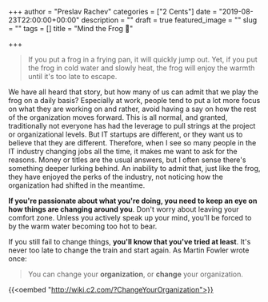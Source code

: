 +++
author = "Preslav Rachev"
categories = ["2 Cents"]
date = "2019-08-23T22:00:00+00:00"
description = ""
draft = true
featured_image = ""
slug = ""
tags = []
title = "Mind the Frog 🐸"

+++
> If you put a frog in a frying pan, it will quickly jump out. Yet, if you put the frog in cold water and slowly heat, the frog will enjoy the warmth until it's too late to escape.

We have all heard that story, but how many of us can admit that we play the frog on a daily basis? Especially at work, people tend to put a lot more focus on what they are working on and rather, avoid having a say on how the rest of the organization moves forward. This is all normal, and granted, traditionally not everyone has had the leverage to pull strings at the project or organizational levels. But IT startups are different, or they want us to believe that they are different. Therefore, when I see so many people in the IT industry changing jobs all the time, it makes me want to ask for the reasons. Money or titles are the usual answers, but I often sense there's something deeper lurking behind. An inability to admit that, just like the frog, they have enjoyed the perks of the industry, not noticing how the organization had shifted in the meantime. 

**If you're passionate about what you're doing, you need to keep an eye on how things are changing around you**. Don't worry about leaving your comfort zone. Unless you actively speak up your mind, you'll be forced to by the warm water becoming too hot to bear. 

If you still fail to change things, **you'll know that you've tried at least**. It's never too late to change the train and start again. As Martin Fowler wrote once:

> You can change your **organization**, or **change** your organization. 

{{<oembed "http://wiki.c2.com/?ChangeYourOrganization">}}